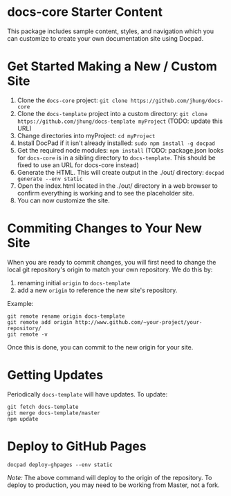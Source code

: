 # docs-core Starter Content

This package includes sample content, styles, and navigation which you can
customize to create your own documentation site using Docpad.

# Get Started Making a New / Custom Site

1. Clone the `docs-core` project: `git clone https://github.com/jhung/docs-core`
2. Clone the `docs-template` project into a custom directory: `git clone https://github.com/jhung/docs-template myProject`  (TODO: update this URL)
3. Change directories into myProject: `cd myProject`
4. Install DocPad if it isn't already installed: `sudo npm install -g docpad`
5. Get the required node modules: `npm install` (TODO: package.json looks for `docs-core` is in a sibling directory to `docs-template`. This should be fixed to use an URL for docs-core instead)
6. Generate the HTML. This will create output in the ./out/ directory: `docpad generate --env static`
7. Open the index.html located in the ./out/ directory in a web browser to confirm everything is working and to see the placeholder site.
8. You can now customize the site.

# Commiting Changes to Your New Site

When you are ready to commit changes, you will first need to change the local git repository's origin to match your own repository. We do this by:

1. renaming initial `origin` to `docs-template`
2. add a new `origin` to reference the new site's repository.

Example:
```
git remote rename origin docs-template
git remote add origin http://www.github.com/~your-project/your-repository/
git remote -v
```

Once this is done, you can commit to the new origin for your site.

# Getting Updates

Periodically `docs-template` will have updates. To update:

```
git fetch docs-template
git merge docs-template/master
npm update
```

# Deploy to GitHub Pages

```
docpad deploy-ghpages --env static
```

*Note:* The above command will deploy to the origin of the repository. To deploy
to production, you may need to be working from Master, not a fork.
